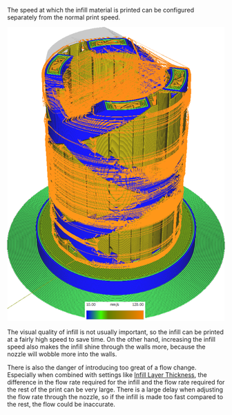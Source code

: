 The speed at which the infill material is printed can be configured separately from the normal print speed.

![Various structures printed at different speeds](../images/speed_difference.png)

The visual quality of infill is not usually important, so the infill can be printed at a fairly high speed to save time. On the other hand, increasing the infill speed also makes the infill shine through the walls more, because the nozzle will wobble more into the walls.

There is also the danger of introducing too great of a flow change. Especially when combined with settings like [Infill Layer Thickness](../infill/infill_sparse_thickness.md), the difference in the flow rate required for the infill and the flow rate required for the rest of the print can be very large. There is a large delay when adjusting the flow rate through the nozzle, so if the infill is made too fast compared to the rest, the flow could be inaccurate.